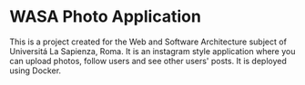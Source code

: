 # WASA Photo Application
This is a project created for the Web and Software Architecture subject of Universitá La Sapienza, Roma.
It is an instagram style application where you can upload photos, follow users and see other users' posts.
It is deployed using Docker.
